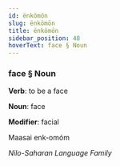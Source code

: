 ```yaml
---
id: ënkömön
slug: ënkömön
title: ënkömön
sidebar_position: 48
hoverText: face § Noun
---
```


### face § Noun

**Verb**: to be a face

**Noun**: face

**Modifier**: facial

Maasai enk-omóm 

*Nilo-Saharan Language Family*